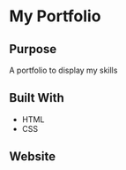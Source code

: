 # My Portfolio

## Purpose
A portfolio to display my skills

## Built With 
* HTML
* CSS

## Website
